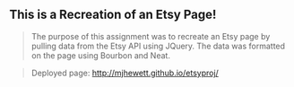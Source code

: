 ## This is a Recreation of an Etsy Page!

>The purpose of this assignment was to recreate an Etsy page by pulling data from the Etsy API using JQuery. The data was formatted on the page using Bourbon and Neat.

> Deployed page: http://mjhewett.github.io/etsyproj/
